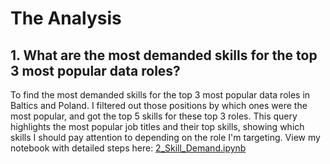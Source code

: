 # The Analysis
## 1. What are the most demanded skills for the top 3 most popular data roles?
To find the most demanded skills for the top 3 most popular data roles in Baltics and Poland. I filtered out those positions by which ones were the most popular, and got the top 5 skills for these top 3 roles. This query highlights the most popular job titles and their top skills, showing which skills I should pay attention to depending on the role I'm targeting.
View my notebook with detailed steps here:
[2_Skill_Demand.ipynb](3_Project\2_Skill_Demand.ipynb)